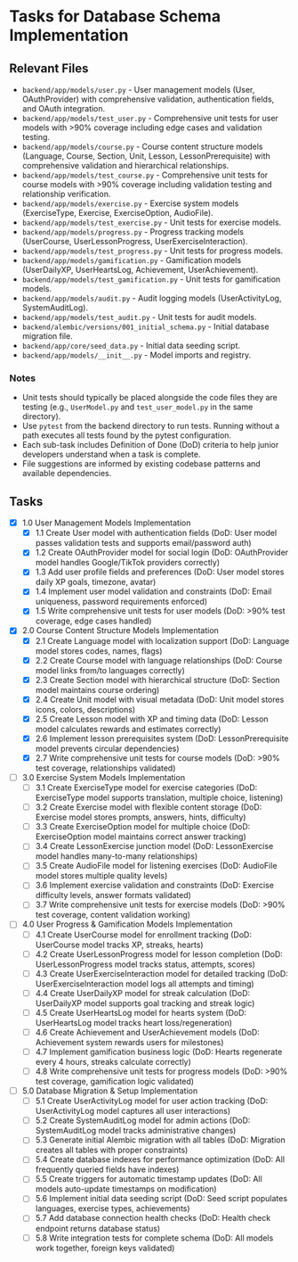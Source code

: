 # Tasks for Database Schema Implementation

## Relevant Files

- `backend/app/models/user.py` - User management models (User, OAuthProvider) with comprehensive validation, authentication fields, and OAuth integration.
- `backend/app/models/test_user.py` - Comprehensive unit tests for user models with >90% coverage including edge cases and validation testing.
- `backend/app/models/course.py` - Course content structure models (Language, Course, Section, Unit, Lesson, LessonPrerequisite) with comprehensive validation and hierarchical relationships.
- `backend/app/models/test_course.py` - Comprehensive unit tests for course models with >90% coverage including validation testing and relationship verification.
- `backend/app/models/exercise.py` - Exercise system models (ExerciseType, Exercise, ExerciseOption, AudioFile).
- `backend/app/models/test_exercise.py` - Unit tests for exercise models.
- `backend/app/models/progress.py` - Progress tracking models (UserCourse, UserLessonProgress, UserExerciseInteraction).
- `backend/app/models/test_progress.py` - Unit tests for progress models.
- `backend/app/models/gamification.py` - Gamification models (UserDailyXP, UserHeartsLog, Achievement, UserAchievement).
- `backend/app/models/test_gamification.py` - Unit tests for gamification models.
- `backend/app/models/audit.py` - Audit logging models (UserActivityLog, SystemAuditLog).
- `backend/app/models/test_audit.py` - Unit tests for audit models.
- `backend/alembic/versions/001_initial_schema.py` - Initial database migration file.
- `backend/app/core/seed_data.py` - Initial data seeding script.
- `backend/app/models/__init__.py` - Model imports and registry.

### Notes

- Unit tests should typically be placed alongside the code files they are testing (e.g., `UserModel.py` and `test_user_model.py` in the same directory).
- Use `pytest` from the backend directory to run tests. Running without a path executes all tests found by the pytest configuration.
- Each sub-task includes Definition of Done (DoD) criteria to help junior developers understand when a task is complete.
- File suggestions are informed by existing codebase patterns and available dependencies.

## Tasks

- [x] 1.0 User Management Models Implementation
  - [x] 1.1 Create User model with authentication fields (DoD: User model passes validation tests and supports email/password auth)
  - [x] 1.2 Create OAuthProvider model for social login (DoD: OAuthProvider model handles Google/TikTok providers correctly)
  - [x] 1.3 Add user profile fields and preferences (DoD: User model stores daily XP goals, timezone, avatar)
  - [x] 1.4 Implement user model validation and constraints (DoD: Email uniqueness, password requirements enforced)
  - [x] 1.5 Write comprehensive unit tests for user models (DoD: >90% test coverage, edge cases handled)

- [x] 2.0 Course Content Structure Models Implementation
  - [x] 2.1 Create Language model with localization support (DoD: Language model stores codes, names, flags)
  - [x] 2.2 Create Course model with language relationships (DoD: Course model links from/to languages correctly)
  - [x] 2.3 Create Section model with hierarchical structure (DoD: Section model maintains course ordering)
  - [x] 2.4 Create Unit model with visual metadata (DoD: Unit model stores icons, colors, descriptions)
  - [x] 2.5 Create Lesson model with XP and timing data (DoD: Lesson model calculates rewards and estimates correctly)
  - [x] 2.6 Implement lesson prerequisites system (DoD: LessonPrerequisite model prevents circular dependencies)
  - [x] 2.7 Write comprehensive unit tests for course models (DoD: >90% test coverage, relationships validated)

- [ ] 3.0 Exercise System Models Implementation
  - [ ] 3.1 Create ExerciseType model for exercise categories (DoD: ExerciseType model supports translation, multiple choice, listening)
  - [ ] 3.2 Create Exercise model with flexible content storage (DoD: Exercise model stores prompts, answers, hints, difficulty)
  - [ ] 3.3 Create ExerciseOption model for multiple choice (DoD: ExerciseOption model maintains correct answer tracking)
  - [ ] 3.4 Create LessonExercise junction model (DoD: LessonExercise model handles many-to-many relationships)
  - [ ] 3.5 Create AudioFile model for listening exercises (DoD: AudioFile model stores multiple quality levels)
  - [ ] 3.6 Implement exercise validation and constraints (DoD: Exercise difficulty levels, answer formats validated)
  - [ ] 3.7 Write comprehensive unit tests for exercise models (DoD: >90% test coverage, content validation working)

- [ ] 4.0 User Progress & Gamification Models Implementation
  - [ ] 4.1 Create UserCourse model for enrollment tracking (DoD: UserCourse model tracks XP, streaks, hearts)
  - [ ] 4.2 Create UserLessonProgress model for lesson completion (DoD: UserLessonProgress model tracks status, attempts, scores)
  - [ ] 4.3 Create UserExerciseInteraction model for detailed tracking (DoD: UserExerciseInteraction model logs all attempts and timing)
  - [ ] 4.4 Create UserDailyXP model for streak calculation (DoD: UserDailyXP model supports goal tracking and streak logic)
  - [ ] 4.5 Create UserHeartsLog model for hearts system (DoD: UserHeartsLog model tracks heart loss/regeneration)
  - [ ] 4.6 Create Achievement and UserAchievement models (DoD: Achievement system rewards users for milestones)
  - [ ] 4.7 Implement gamification business logic (DoD: Hearts regenerate every 4 hours, streaks calculate correctly)
  - [ ] 4.8 Write comprehensive unit tests for progress models (DoD: >90% test coverage, gamification logic validated)

- [ ] 5.0 Database Migration & Setup Implementation
  - [ ] 5.1 Create UserActivityLog model for user action tracking (DoD: UserActivityLog model captures all user interactions)
  - [ ] 5.2 Create SystemAuditLog model for admin actions (DoD: SystemAuditLog model tracks administrative changes)
  - [ ] 5.3 Generate initial Alembic migration with all tables (DoD: Migration creates all tables with proper constraints)
  - [ ] 5.4 Create database indexes for performance optimization (DoD: All frequently queried fields have indexes)
  - [ ] 5.5 Create triggers for automatic timestamp updates (DoD: All models auto-update timestamps on modification)
  - [ ] 5.6 Implement initial data seeding script (DoD: Seed script populates languages, exercise types, achievements)
  - [ ] 5.7 Add database connection health checks (DoD: Health check endpoint returns database status)
  - [ ] 5.8 Write integration tests for complete schema (DoD: All models work together, foreign keys validated)
